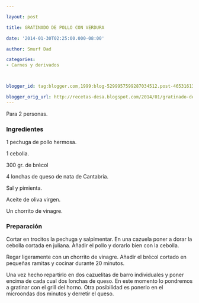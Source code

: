 ```yaml
---

layout: post

title: GRATINADO DE POLLO CON VERDURA

date: '2014-01-30T02:25:00.000-08:00'

author: Smurf Dad

categories:
- Carnes y derivados



blogger_id: tag:blogger.com,1999:blog-5299957599287034512.post-4653161378548586852

blogger_orig_url: http://recetas-desa.blogspot.com/2014/01/gratinado-de-pollo-con-verdura.html
---
```


Para 2 personas.

<h3>Ingredientes</h3>

1 pechuga de pollo hermosa.

1 cebolla.

300 gr. de brécol

4 lonchas de queso de nata de Cantabria.

Sal y pimienta.

Aceite de oliva virgen.

Un chorrito de vinagre.

<h3>Preparación</h3>

Cortar en trocitos la pechuga y salpimentar. En una cazuela poner a dorar la cebolla cortada en juliana. Añadir el pollo y dorarlo bien con la cebolla.

Regar ligeramente con un chorrito de vinagre. Añadir el brécol cortado en pequeñas ramitas y cocinar durante 20 minutos.

Una vez hecho repartirlo en dos cazuelitas de barro individuales y poner encima de cada cual dos lonchas de queso. En este momento lo pondremos a gratinar con el grill del horno. Otra posibilidad es ponerlo en el microondas dos minutos y derretir el queso.

